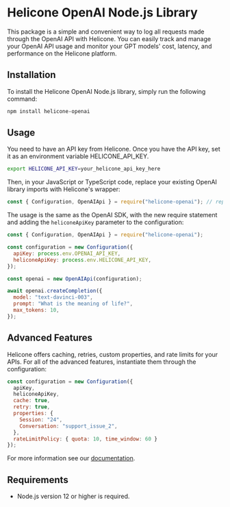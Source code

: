 # Helicone OpenAI Node.js Library

This package is a simple and convenient way to log all requests made through the OpenAI API with Helicone. You can easily track and manage your OpenAI API usage and monitor your GPT models' cost, latency, and performance on the Helicone platform.

## Installation

To install the Helicone OpenAI Node.js library, simply run the following command:

```bash
npm install helicone-openai
```

## Usage
You need to have an API key from Helicone. Once you have the API key, set it as an environment variable HELICONE_API_KEY.

```bash
export HELICONE_API_KEY=your_helicone_api_key_here
```

Then, in your JavaScript or TypeScript code, replace your existing OpenAI library imports with Helicone's wrapper:

```javascript
const { Configuration, OpenAIApi } = require("helicone-openai"); // replace `require("openai")` with this line
```

The usage is the same as the OpenAI SDK, with the new require statement and adding the `heliconeApiKey` parameter to the configuration:

```javascript
const { Configuration, OpenAIApi } = require("helicone-openai");

const configuration = new Configuration({
  apiKey: process.env.OPENAI_API_KEY,
  heliconeApiKey: process.env.HELICONE_API_KEY,
});

const openai = new OpenAIApi(configuration);

await openai.createCompletion({
  model: "text-davinci-003",
  prompt: "What is the meaning of life?",
  max_tokens: 10,
});
```

## Advanced Features
Helicone offers caching, retries, custom properties, and rate limits for your APIs. For all of the advanced features, instantiate them through the configuration:

```javascript
const configuration = new Configuration({
  apiKey,
  heliconeApiKey,
  cache: true,
  retry: true,
  properties: {
    Session: "24",
    Conversation: "support_issue_2",
  },
  rateLimitPolicy: { quota: 10, time_window: 60 }
});
```

For more information see our [documentation](https://docs.helicone.ai/advanced-usage/custom-properties).

## Requirements
- Node.js version 12 or higher is required.
